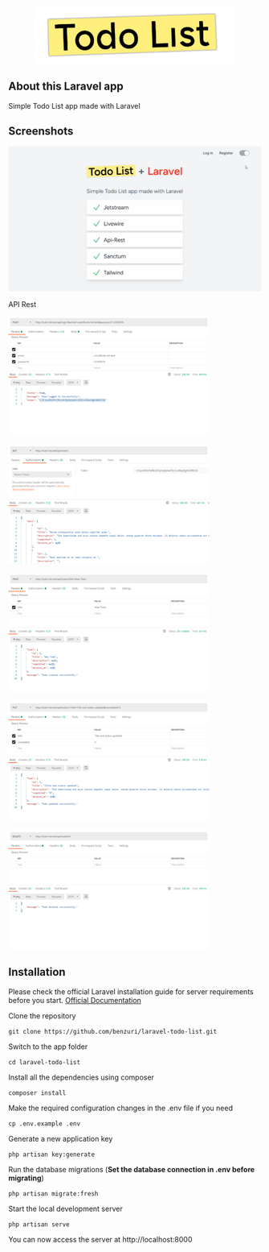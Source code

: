 <p align="center"><img src="/public/img/logo.png" width="400"></p>

## About this Laravel app

Simple Todo List app made with Laravel

## Screenshots

<p><img src="/public/img/screenshot.gif"></p>

API Rest

<p><img src="/public/img/s01.jpg" width="400"></p>
<p><img src="/public/img/s02.jpg" width="400"></p>
<p><img src="/public/img/s03.jpg" width="400"></p>
<p><img src="/public/img/s04.jpg" width="400"></p>
<p><img src="/public/img/s05.jpg" width="400"></p>

## Installation

Please check the official Laravel installation guide for server requirements before you start. [Official Documentation](https://laravel.com/docs/10.x/installation)

Clone the repository

    git clone https://github.com/benzuri/laravel-todo-list.git

Switch to the app folder

    cd laravel-todo-list

Install all the dependencies using composer

    composer install

Make the required configuration changes in the .env file if you need

    cp .env.example .env

Generate a new application key

    php artisan key:generate

Run the database migrations (**Set the database connection in .env before migrating**)

    php artisan migrate:fresh

Start the local development server

    php artisan serve

You can now access the server at http://localhost:8000